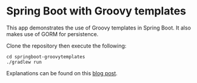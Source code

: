 # Spring Boot with Groovy templates

This app demonstrates the use of Groovy templates in Spring Boot. It also makes use of GORM for persistence.

Clone the repository then execute the following:

```
cd springboot-groovytemplates
./gradlew run
```

Explanations can be found on this [blog post](https://spring.io/blog/2014/05/28/using-the-innovative-groovy-template-engine-in-spring-boot).

